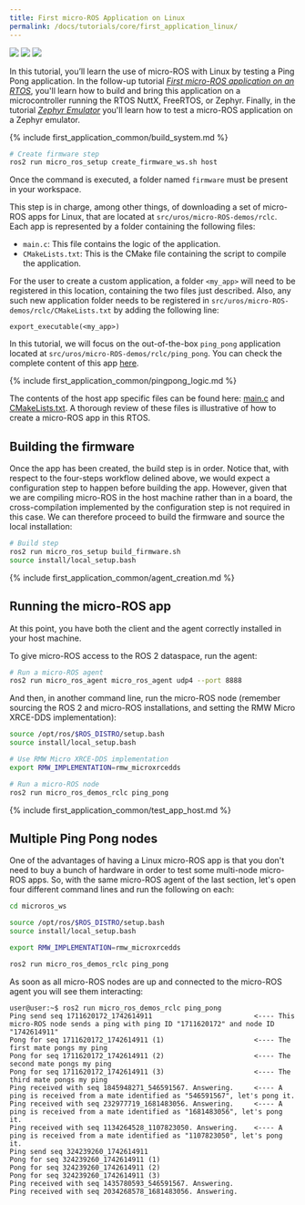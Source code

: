 ```yaml
---
title: First micro-ROS Application on Linux
permalink: /docs/tutorials/core/first_application_linux/
---
```


<img src="https://img.shields.io/badge/Written_for-Humble-green" style="display:inline"/> <img src="https://img.shields.io/badge/Tested_on-Rolling-green" style="display:inline"/> <img src="https://img.shields.io/badge/Tested_on-Iron-green" style="display:inline"/>

In this tutorial, you’ll learn the use of micro-ROS with Linux by testing a Ping Pong application.
In the follow-up tutorial [*First micro-ROS application on an RTOS*](/docs/tutorials/core/first_application_rtos/),
you'll learn how to build and bring this application on a microcontroller running the RTOS NuttX, FreeRTOS, or Zephyr.
Finally, in the tutorial [*Zephyr Emulator*](/docs/tutorials/core/zephyr_emulator/) you'll learn how to test
a micro-ROS application on a Zephyr emulator.

{% include first_application_common/build_system.md %}

```bash
# Create firmware step
ros2 run micro_ros_setup create_firmware_ws.sh host
```

Once the command is executed, a folder named `firmware` must be present in your workspace.

This step is in charge, among other things, of downloading a set of micro-ROS apps for Linux, that are located at
`src/uros/micro-ROS-demos/rclc`.
Each app is represented by a folder containing the following files:

* `main.c`: This file contains the logic of the application.
* `CMakeLists.txt`: This is the CMake file containing the script to compile the application.

For the user to create a custom application, a folder `<my_app>` will need to be registered in this location,
containing the two files just described.
Also, any such new application folder needs to be registered in
`src/uros/micro-ROS-demos/rclc/CMakeLists.txt` by adding the following line:

```
export_executable(<my_app>)
```

In this tutorial, we will focus on the out-of-the-box `ping_pong` application located at
`src/uros/micro-ROS-demos/rclc/ping_pong`.
You can check the complete content of this app
[here](https://github.com/micro-ROS/micro-ROS-demos/tree/humble/rclc/ping_pong).

{% include first_application_common/pingpong_logic.md %}

The contents of the host app specific files can be found here:
[main.c](https://github.com/micro-ROS/micro-ROS-demos/blob/humble/rclc/ping_pong/main.c) and
[CMakeLists.txt](https://github.com/micro-ROS/micro-ROS-demos/blob/humble/rclc/ping_pong/CMakeLists.txt).
A thorough review of these files is illustrative of how to create a micro-ROS app in this RTOS.

## Building the firmware

Once the app has been created, the build step is in order.
Notice that, with respect to the four-steps workflow delined above, we would expect a configuration step to happen
before building the app. However, given that we are compiling micro-ROS in the host machine rather than in a board,
the cross-compilation implemented by the configuration step is not required in this case.
We can therefore proceed to build the firmware and source the local installation:

```bash
# Build step
ros2 run micro_ros_setup build_firmware.sh
source install/local_setup.bash
```
{% include first_application_common/agent_creation.md %}

## Running the micro-ROS app

At this point, you have both the client and the agent correctly installed in your host machine.

To give micro-ROS access to the ROS 2 dataspace, run the agent:

```bash
# Run a micro-ROS agent
ros2 run micro_ros_agent micro_ros_agent udp4 --port 8888
```

And then, in another command line, run the micro-ROS node (remember sourcing the ROS 2 and micro-ROS installations, and setting the RMW Micro XRCE-DDS implementation):

```bash
source /opt/ros/$ROS_DISTRO/setup.bash
source install/local_setup.bash

# Use RMW Micro XRCE-DDS implementation
export RMW_IMPLEMENTATION=rmw_microxrcedds

# Run a micro-ROS node
ros2 run micro_ros_demos_rclc ping_pong
```

{% include first_application_common/test_app_host.md %}

## Multiple Ping Pong nodes

One of the advantages of having a Linux micro-ROS app is that you don't need to buy a bunch of hardware in order to
test some multi-node micro-ROS apps.
So, with the same micro-ROS agent of the last section, let's open four different command lines and run the following on
each:

```bash
cd microros_ws

source /opt/ros/$ROS_DISTRO/setup.bash
source install/local_setup.bash

export RMW_IMPLEMENTATION=rmw_microxrcedds

ros2 run micro_ros_demos_rclc ping_pong
```

As soon as all micro-ROS nodes are up and connected to the micro-ROS agent you will see them interacting:

```
user@user:~$ ros2 run micro_ros_demos_rclc ping_pong
Ping send seq 1711620172_1742614911                         <---- This micro-ROS node sends a ping with ping ID "1711620172" and node ID "1742614911"
Pong for seq 1711620172_1742614911 (1)                      <---- The first mate pongs my ping
Pong for seq 1711620172_1742614911 (2)                      <---- The second mate pongs my ping
Pong for seq 1711620172_1742614911 (3)                      <---- The third mate pongs my ping
Ping received with seq 1845948271_546591567. Answering.     <---- A ping is received from a mate identified as "546591567", let's pong it.
Ping received with seq 232977719_1681483056. Answering.     <---- A ping is received from a mate identified as "1681483056", let's pong it.
Ping received with seq 1134264528_1107823050. Answering.    <---- A ping is received from a mate identified as "1107823050", let's pong it.
Ping send seq 324239260_1742614911
Pong for seq 324239260_1742614911 (1)
Pong for seq 324239260_1742614911 (2)
Pong for seq 324239260_1742614911 (3)
Ping received with seq 1435780593_546591567. Answering.
Ping received with seq 2034268578_1681483056. Answering.
```
